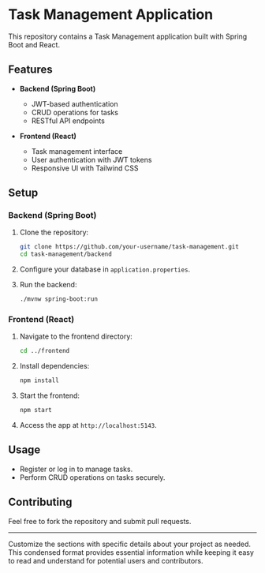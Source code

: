 # Task Management Application

This repository contains a Task Management application built with Spring Boot and React.

## Features

- **Backend (Spring Boot)**
  - JWT-based authentication
  - CRUD operations for tasks
  - RESTful API endpoints

- **Frontend (React)**
  - Task management interface
  - User authentication with JWT tokens
  - Responsive UI with Tailwind CSS

## Setup

### Backend (Spring Boot)

1. Clone the repository:
   ```bash
   git clone https://github.com/your-username/task-management.git
   cd task-management/backend
   ```

2. Configure your database in `application.properties`.

3. Run the backend:
   ```bash
   ./mvnw spring-boot:run
   ```

### Frontend (React)

1. Navigate to the frontend directory:
   ```bash
   cd ../frontend
   ```

2. Install dependencies:
   ```bash
   npm install
   ```

3. Start the frontend:
   ```bash
   npm start
   ```

4. Access the app at `http://localhost:5143`.

## Usage

- Register or log in to manage tasks.
- Perform CRUD operations on tasks securely.

## Contributing

Feel free to fork the repository and submit pull requests.



---

Customize the sections with specific details about your project as needed. This condensed format provides essential information while keeping it easy to read and understand for potential users and contributors.
